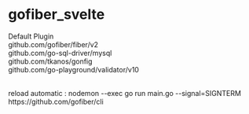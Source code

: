 # gofiber_svelte

Default Plugin<br />
github.com/gofiber/fiber/v2 <br />
github.com/go-sql-driver/mysql <br />
github.com/tkanos/gonfig <br />
github.com/go-playground/validator/v10 <br />

<br />
reload automatic : nodemon --exec go run main.go --signal=SIGNTERM
<br />
https://github.com/gofiber/cli